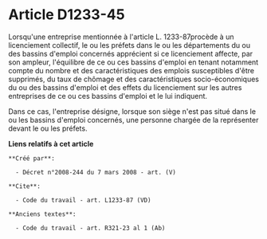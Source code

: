 # Article D1233-45

Lorsqu'une entreprise mentionnée à l'article L. 1233-87procède à un licenciement collectif, le ou les préfets dans le ou les
départements du ou des bassins d'emploi concernés apprécient si ce licenciement affecte, par son ampleur, l'équilibre de ce
ou ces bassins d'emploi en tenant notamment compte du nombre et des caractéristiques des emplois susceptibles d'être
supprimés, du taux de chômage et des caractéristiques socio-économiques du ou des bassins d'emploi et des effets du
licenciement sur les autres entreprises de ce ou ces bassins d'emploi et le lui indiquent. 

Dans ce cas, l'entreprise désigne, lorsque son siège n'est pas situé dans le ou les bassins d'emploi concernés, une personne
chargée de la représenter devant le ou les préfets.

**Liens relatifs à cet article**

	**Créé par**:

	  - Décret n°2008-244 du 7 mars 2008 - art. (V)

	**Cite**:

	  - Code du travail - art. L1233-87 (VD)

	**Anciens textes**:

	  - Code du travail - art. R321-23 al 1 (Ab)
